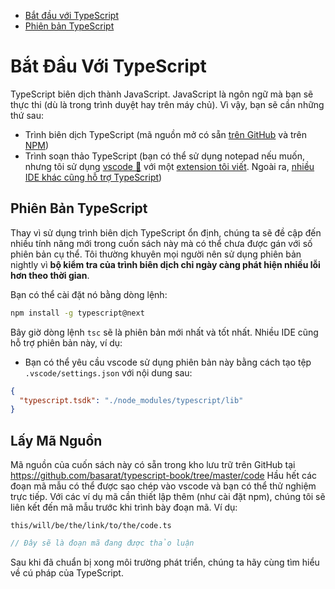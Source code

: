 - [Bắt đầu với TypeScript](#getting-started-with-typescript)
- [Phiên bản TypeScript](#typescript-version)

# Bắt Đầu Với TypeScript

TypeScript biên dịch thành JavaScript. JavaScript là ngôn ngữ mà bạn sẽ thực thi (dù là trong trình duyệt hay trên máy chủ). Vì vậy, bạn sẽ cần những thứ sau:

- Trình biên dịch TypeScript (mã nguồn mở có sẵn [trên GitHub](https://github.com/Microsoft/TypeScript/) và trên [NPM](https://www.npmjs.com/package/typescript))
- Trình soạn thảo TypeScript (bạn có thể sử dụng notepad nếu muốn, nhưng tôi sử dụng [vscode 🌹](https://code.visualstudio.com/) với một [extension tôi viết](https://marketplace.visualstudio.com/items?itemName=basarat.god). Ngoài ra, [nhiều IDE khác cũng hỗ trợ TypeScript](https://github.com/Microsoft/TypeScript/wiki/TypeScript-Editor-Support))

## Phiên Bản TypeScript

Thay vì sử dụng trình biên dịch TypeScript ổn định, chúng ta sẽ đề cập đến nhiều tính năng mới trong cuốn sách này mà có thể chưa được gán với số phiên bản cụ thể. Tôi thường khuyên mọi người nên sử dụng phiên bản nightly vì **bộ kiểm tra của trình biên dịch chỉ ngày càng phát hiện nhiều lỗi hơn theo thời gian**.

Bạn có thể cài đặt nó bằng dòng lệnh:

```bash
npm install -g typescript@next
```

Bây giờ dòng lệnh `tsc` sẽ là phiên bản mới nhất và tốt nhất. Nhiều IDE cũng hỗ trợ phiên bản này, ví dụ:

- Bạn có thể yêu cầu vscode sử dụng phiên bản này bằng cách tạo tệp `.vscode/settings.json` với nội dung sau:

```json
{
  "typescript.tsdk": "./node_modules/typescript/lib"
}
```

## Lấy Mã Nguồn

Mã nguồn của cuốn sách này có sẵn trong kho lưu trữ trên GitHub tại <https://github.com/basarat/typescript-book/tree/master/code> Hầu hết các đoạn mã mẫu có thể được sao chép vào vscode và bạn có thể thử nghiệm trực tiếp. Với các ví dụ mã cần thiết lập thêm (như cài đặt npm), chúng tôi sẽ liên kết đến mã mẫu trước khi trình bày đoạn mã. Ví dụ:

`this/will/be/the/link/to/the/code.ts`

```ts
// Đây sẽ là đoạn mã đang được thảo luận
```

Sau khi đã chuẩn bị xong môi trường phát triển, chúng ta hãy cùng tìm hiểu về cú pháp của TypeScript.

